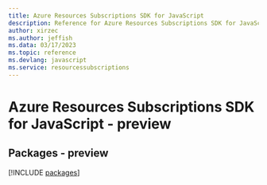 ```yaml
---
title: Azure Resources Subscriptions SDK for JavaScript
description: Reference for Azure Resources Subscriptions SDK for JavaScript
author: xirzec
ms.author: jeffish
ms.data: 03/17/2023
ms.topic: reference
ms.devlang: javascript
ms.service: resourcessubscriptions
---
```

# Azure Resources Subscriptions SDK for JavaScript - preview
## Packages - preview
[!INCLUDE [packages](resources-subscriptions-index.md)]